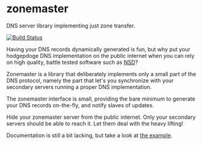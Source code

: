 # zonemaster

DNS server library implementing just zone transfer.

[![Build Status](https://travis-ci.org/stephank/zonemaster.svg?branch=master)](https://travis-ci.org/stephank/zonemaster)

Having your DNS records dynamically generated is fun, but why put your
hodgepdoge DNS implementation on the public internet when you can rely on high
quality, battle tested software such as [NSD]?

Zonemaster is a library that deliberately implements only a small part of the
DNS protocol, namely the part that let's you synchronize with your secondary
servers running a proper DNS implementation.

The zonemaster interface is small, providing the bare minimum to generate your
DNS records on-the-fly, and notify slaves of updates.

Hide your zonemaster server from the public internet. Only your secondary
servers should be able to reach it. Let them deal with the heavy lifting!

Documentation is still a bit lacking, but take a look at [the example].

 [NSD]: http://www.nlnetlabs.nl/projects/nsd/
 [the example]: example.js
